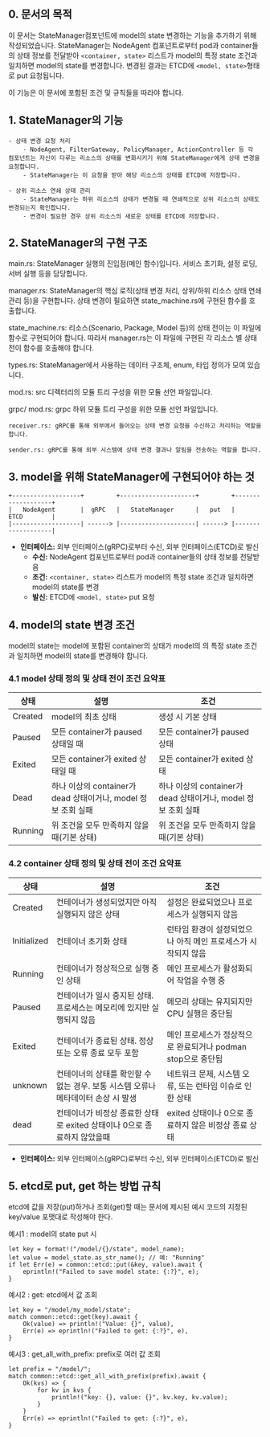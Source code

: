 ## 0. 문서의 목적
이 문서는 StateManager컴포넌트에 model의 state 변경하는 기능을 추가하기 위해 작성되었습니다.
StateManager는 NodeAgent 컴포넌트로부터 pod과 container들의 상태 정보를 전달받아 `<container, state>` 리스트가 model의 특정 state 조건과 일치하면 model의 state를 변경합니다.
변경된 결과는 ETCD에 `<model, state>`형태로 put 요청됩니다.

이 기능은 이 문서에 포함된 조건 및 규칙들을 따라야 합니다. 

## 1. StateManager의 기능 
	- 상태 변경 요청 처리
		- NodeAgent, FilterGateway, PolicyManager, ActionController 등 각 컴포넌트는 자신이 다루는 리소스의 상태를 변화시키기 위해 StateManager에게 상태 변경을 요청합니다.
		- StateManager는 이 요청을 받아 해당 리소스의 상태를 ETCD에 저장합니다.

	- 상위 리소스 연쇄 상태 관리
		- StateManager는 하위 리소스의 상태가 변경될 때 연쇄적으로 상위 리소스의 상태도 변경되는지 확인합니다.
		- 변경이 필요한 경우 상위 리소스의 새로운 상태를 ETCD에 저장합니다.


## 2. StateManager의 구현 구조
main.rs: StateManager 실행의 진입점(메인 함수)입니다. 서비스 초기화, 설정 로딩, 서버 실행 등을 담당합니다.

manager.rs: StateManager의 핵심 로직(상태 변경 처리, 상위/하위 리소스 상태 연쇄 관리 등)을 구현합니다. 상태 변경이 필요하면 state_machine.rs에 구현된 함수를 호출합니다. 

state_machine.rs: 리소스(Scenario, Package, Model 등)의 상태 전이는 이 파일에 함수로 구현되어야 합니다. 따라서 manager.rs는 이 파일에 구현된 각 리소스 별 상태 전이 함수를 호출해야 합니다.  

types.rs: StateManager에서 사용하는 데이터 구조체, enum, 타입 정의가 모여 있습니다.

mod.rs: src 디렉터리의 모듈 트리 구성을 위한 모듈 선언 파일입니다.

grpc/
	mod.rs: grpc 하위 모듈 트리 구성을 위한 모듈 선언 파일입니다.
	
    receiver.rs: gRPC를 통해 외부에서 들어오는 상태 변경 요청을 수신하고 처리하는 역할을 합니다.
	
    sender.rs: gRPC를 통해 외부 시스템에 상태 변경 결과나 알림을 전송하는 역할을 합니다.

## 3. model을 위해 StateManager에 구현되어야 하는 것 
```
+-------------------+         +---------------------+         +-------------------+
|   NodeAgent       |  gRPC   |   StateManager      |   put   |       ETCD        |
|-------------------| ------> |---------------------| ------> |-------------------|
```

- **인터페이스:** 외부 인터페이스(gRPC)로부터 수신, 외부 인터페이스(ETCD)로 발신
	- **수신:** NodeAgent 컴포넌트로부터 pod과 container들의 상태 정보를 전달받음
	- **조건:** `<container, state>` 리스트가 model의 특정 state 조건과 일치하면 model의 state를 변경
	- **발신:** ETCD에 `<model, state>` put 요청

## 4. model의 state 변경 조건
model의 state는 model에 포함된 container의 상태가 model의 의 특정 state 조건과 일치하면 model의 state를 변경해야 합니다.

### 4.1 model 상태 정의 및 상태 전이 조건 요약표
| 상태      | 설명 | 조건 |
|-----------|------|---------------------------------------------------|
| Created   | model의 최초 상태 | 생성 시 기본 상태 |
| Paused    | 모든 container가 paused 상태일 때 | 모든 container가 paused 상태 |
| Exited    | 모든 container가 exited 상태일 때 | 모든 container가 exited 상태 |
| Dead      | 하나 이상의 container가 dead 상태이거나, model 정보 조회 실패 | 하나 이상의 container가 dead 상태이거나, model 정보 조회 실패 |
| Running   | 위 조건을 모두 만족하지 않을 때(기본 상태) | 위 조건을 모두 만족하지 않을 때(기본 상태) |

### 4.2 container 상태 정의 및 상태 전이 조건 요약표
| 상태     | 설명                                                                 | 조건 |
|----------|----------------------------------------------------------------------|---------------------------------------------------|
| Created  | 컨테이너가 생성되었지만 아직 실행되지 않은 상태 |설정은 완료되었으나 프로세스가 실행되지 않음 |
| Initialized  | 컨테이너 초기화 상태 |런타임 환경이 설정되었으나 아직 메인 프로세스가 시작되지 않음 |
| Running  | 컨테이너가 정상적으로 실행 중인 상태               | 메인 프로세스가 활성화되어 작업을 수행 중 |
| Paused  | 컨테이너가 일시 중지된 상태. 프로세스는 메모리에 있지만 실행되지 않음        | 메모리 상태는 유지되지만 CPU 실행은 중단됨 |
| Exited   | 컨테이너가 종료된 상태. 정상 또는 오류 종료 모두 포함                          | 메인 프로세스가 정상적으로 완료되거나 podman stop으로 중단됨 |
| unknown  | 컨테이너의 상태를 확인할 수 없는 경우. 보통 시스템 오류나 메타데이터 손상 시 발생 | 네트워크 문제, 시스템 오류, 또는 런타임 이슈로 인한 상태 | 
| dead     | 컨테이너가 비정상 종료한 상태로 exited 상태이나 0으로 종료하지 않았을때 | exited 상태이나 0으로 종료하지 않은 비정상 종료 상태 | 


- **인터페이스:** 외부 인터페이스(gRPC)로부터 수신, 외부 인터페이스(ETCD)로 발신
 
## 5. etcd로 put, get 하는 방법 규칙 
etcd에 값을 저장(put)하거나 조회(get)할 때는 문서에 제시된 예시 코드의 지정된 key/value 포맷대로 작성해야 한다. 

예시1 : model의 state put 시 
```
let key = format!("/model/{}/state", model_name);
let value = model_state.as_str_name(); // 예: "Running"
if let Err(e) = common::etcd::put(&key, value).await {
    eprintln!("Failed to save model state: {:?}", e);
}
```
예시2 : get: etcd에서 값 조회

```
let key = "/model/my_model/state";
match common::etcd::get(key).await {
    Ok(value) => println!("Value: {}", value),
    Err(e) => eprintln!("Failed to get: {:?}", e),
}
```

예시3 : get_all_with_prefix: prefix로 여러 값 조회
```
let prefix = "/model/";
match common::etcd::get_all_with_prefix(prefix).await {
    Ok(kvs) => {
        for kv in kvs {
            println!("key: {}, value: {}", kv.key, kv.value);
        }
    }
    Err(e) => eprintln!("Failed to get: {:?}", e),
}
```
